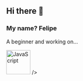 ## Hi there 👋

### My name? Felipe
A beginner and working on...


<p>
  <img src="https://cdn.jsdelivr.net/gh/devicons/devicon@2.16.0/icons/javascript/javascript-original.svg" alt="JavaScript" width="64" height="64" /> />
  
</p>
